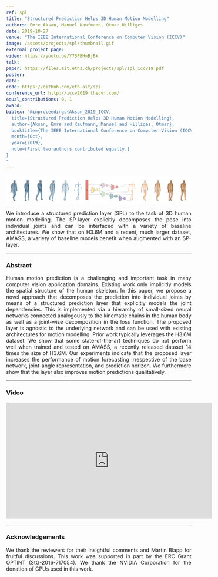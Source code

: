 ```yaml
---
ref: spl
title: "Structured Prediction Helps 3D Human Motion Modelling"
authors: Emre Aksan, Manuel Kaufmann, Otmar Hilliges
date: 2019-10-27
venue: "The IEEE International Conference on Computer Vision (ICCV)"
image: /assets/projects/spl/thumbnail.gif
external_project_page: 
video: https://youtu.be/Y7SFBHmBjBk
talk: 
paper: https://files.ait.ethz.ch/projects/spl/spl_iccv19.pdf
poster: 
data: 
code: https://github.com/eth-ait/spl
conference_url: http://iccv2019.thecvf.com/
equal_contributions: 0, 1
award: 
bibtex: "@inproceedings{Aksan_2019_ICCV,
  title={Structured Prediction Helps 3D Human Motion Modelling},
  author={Aksan, Emre and Kaufmann, Manuel and Hilliges, Otmar},
  booktitle={The IEEE International Conference on Computer Vision (ICCV)},
  month={Oct},
  year={2019},
  note={First two authors contributed equally.}
}
"
---
```


<img class="fullcol" src="/assets/projects/spl/teaser.png" alt="Teaser-Picture" />

<p align="justify">
    <span class="figurecap">
        We introduce a structured prediction layer (SPL) to the task of 3D human motion modelling. The SP-layer explicitly decomposes the pose into individual joints and can be interfaced with a variety of baseline architectures. We show that on H3.6M and a recent, much larger dataset, AMASS, a variety of baseline models benefit when augmented with an SP-layer.
    </span>
</p>
<hr />
        

<h3>Abstract</h3>
<p align="justify">
    Human motion prediction is a challenging and important task in many computer vision application domains. Existing work only implicitly models the spatial structure of the human skeleton. In this paper, we propose a novel approach that decomposes the prediction into individual joints by means of a structured prediction layer that explicitly models the joint dependencies. This is implemented via a hierarchy of small-sized neural networks connected analogously to the kinematic chains in the human body as well as a joint-wise decomposition in the loss function. The proposed layer is agnostic to the underlying network and can be used with existing architectures for motion modelling. Prior work typically leverages the H3.6M dataset. We show that some state-of-the-art techniques do not perform well when trained and tested on AMASS, a recently released dataset 14 times the size of H3.6M. Our experiments indicate that the proposed layer increases the performance of motion forecasting irrespective of the base network, joint-angle representation, and prediction horizon. We furthermore show that the layer also improves motion predictions qualitatively.
</p>
<hr />
    

<h3>Video</h3>
<div class="video" align="center">
    <iframe width="560" height="315" src="https://www.youtube.com/embed/Y7SFBHmBjBk" frameborder="0" allow="autoplay; encrypted-media" allowfullscreen></iframe>
</div>
<hr />


<h3>Acknowledgements</h3>
<p align="justify">
We thank the reviewers for their insightful comments and Martin Blapp for fruitful discussions. This work was supported in part by the ERC Grant OPTINT (StG-2016-717054). We thank the NVIDIA Corporation for the donation of GPUs used in this work.
</p>